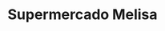 ---
title: "Supermercado Melisa"
url: /ciudad-autonoma-de-buenos-aires/supermercado-melisa/
shop: Supermarkt
---